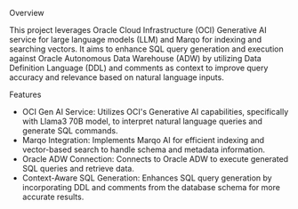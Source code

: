 Overview

This project leverages Oracle Cloud Infrastructure (OCI) Generative AI service for large language models (LLM) and Marqo for indexing and searching vectors. It aims to enhance SQL query generation and execution against Oracle Autonomous Data Warehouse (ADW) by utilizing Data Definition Language (DDL) and comments as context to improve query accuracy and relevance based on natural language inputs.

Features

- OCI Gen AI Service: Utilizes OCI's Generative AI capabilities, specifically with Llama3 70B model, to interpret natural language queries and generate SQL commands.
- Marqo Integration: Implements Marqo AI for efficient indexing and vector-based search to handle schema and metadata information.
- Oracle ADW Connection: Connects to Oracle ADW to execute generated SQL queries and retrieve data.
- Context-Aware SQL Generation: Enhances SQL query generation by incorporating DDL and comments from the database schema for more accurate results.
